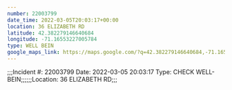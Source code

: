 ```yaml
---
number: 22003799
date_time: 2022-03-05T20:03:17+00:00
location: 36 ELIZABETH RD
latitude: 42.382279146640684
longitude: -71.16553227005784
type: WELL BEIN
google_maps_link: https://maps.google.com/?q=42.382279146640684,-71.16553227005784
---
```


;;;Incident #: 22003799  Date: 2022-03-05 20:03:17   Type: CHECK WELL-BEIN;;;;;;Location: 36 ELIZABETH RD;;;
